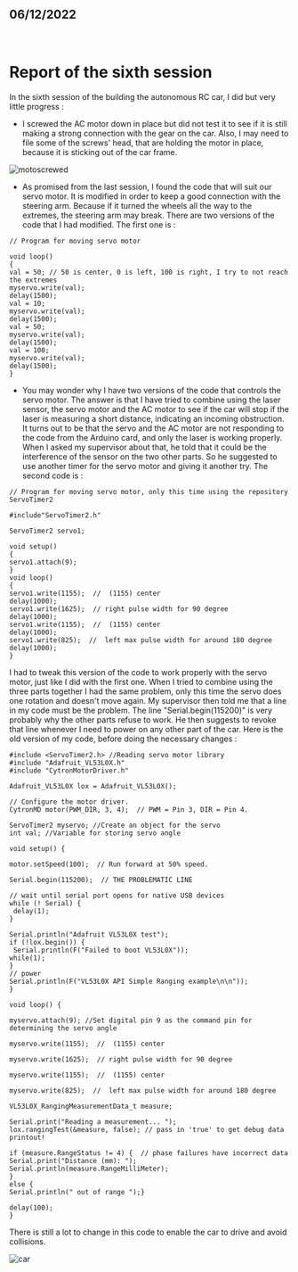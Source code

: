## 06/12/2022

<br />

# Report of the sixth session

In the sixth session of the building the autonomous RC car, I did but very little progress :

- I screwed the AC motor down in place but did not test it to see if it is still making a strong connection with the gear on the car.
Also, I may need to file some of the screws' head, that are holding the motor in place, because it is sticking out of the car frame.

![motoscrewed](https://user-images.githubusercontent.com/115218309/206027528-4e4c291b-1fce-40b4-8cf1-aef315636698.jpg)

- As promised from the last session, I found the code that will suit our servo motor. It is modified in order to keep a good connection with the steering arm. Because if it turned the wheels all the way to the extremes, the steering arm may break. There are two versions of the code that I had modified. The first one is :

`// Program for moving servo motor`<br />

`void loop()`<br />
`{`<br />
`val = 50; // 50 is center, 0 is left, 100 is right, I try to not reach the extremes`<br />
`myservo.write(val); `<br />
`delay(1500);`<br />
`val = 10; `<br />
`myservo.write(val); `<br />
`delay(1500);`<br />
`val = 50;`<br />
`myservo.write(val); `<br />
`delay(1500);`<br />
`val = 100;`<br />
`myservo.write(val); `<br />
`delay(1500);`<br />
`}`<br />

- You may wonder why I have two versions of the code that controls the servo motor. The answer is that I have tried to combine using the laser sensor, the servo motor and the AC motor to see if the car will stop if the laser is measuring a short distance, indicating an incoming obstruction. It turns out to be that the servo and the AC motor are not responding to the code from the Arduino card, and only the laser is working properly. When I asked my supervisor about that, he told that it could be the interference of the sensor on the two other parts. So he suggested to use another timer for the servo motor and giving it another try. The second code is :

`// Program for moving servo motor, only this time using the repository ServoTimer2`<br />

`#include"ServoTimer2.h"`<br />

`ServoTimer2 servo1;`<br />

`void setup() `<br />
`{`<br />
`servo1.attach(9);`<br />
`}`<br />
`void loop()`<br />
`{`<br />
`servo1.write(1155);  //  (1155) center`<br />
`delay(1000);`<br />
`servo1.write(1625);  // right pulse width for 90 degree`<br />
`delay(1000);`<br />
`servo1.write(1155);  //  (1155) center`<br />
`delay(1000);`<br />
`servo1.write(825);  //  left max pulse width for around 180 degree`<br />
`delay(1000);`<br />
`}`<br />

I had to tweak this version of the code to work properly with the servo motor, just like I did with the first one. When I tried to combine using the three parts together I had the same problem, only this time the servo does one rotation and doesn't move again. My supervisor then told me that a line in my code must be the problem. The line "Serial.begin(115200)" is very probably why the other parts refuse to work. He then suggests to revoke that line whenever I need to power on any other part of the car. Here is the old version of my code, before doing the necessary changes :

`#include <ServoTimer2.h> //Reading servo motor library`<br />
`#include "Adafruit_VL53L0X.h"`<br />
`#include "CytronMotorDriver.h"`<br />

`Adafruit_VL53L0X lox = Adafruit_VL53L0X();`<br />

`// Configure the motor driver.`<br />
`CytronMD motor(PWM_DIR, 3, 4);  // PWM = Pin 3, DIR = Pin 4.`<br />


`ServoTimer2 myservo; //Create an object for the servo`<br />
`int val; //Variable for storing servo angle`<br />


`void setup() {`<br />

  `motor.setSpeed(100);  // Run forward at 50% speed.`<br />


  `Serial.begin(115200);  // THE PROBLEMATIC LINE `<br />

  `// wait until serial port opens for native USB devices`<br />
  `while (! Serial) {`<br />
   ` delay(1);`<br />
  `}`<br />
  
  `Serial.println("Adafruit VL53L0X test");`<br />
  `if (!lox.begin()) {`<br />
   ` Serial.println(F("Failed to boot VL53L0X"));`<br />
    `while(1);`<br />
  `}`<br />
  `// power `<br />
  `Serial.println(F("VL53L0X API Simple Ranging example\n\n")); `<br />
`}`<br />

`void loop() {`<br />

  
  `myservo.attach(9); //Set digital pin 9 as the command pin for determining the servo angle`<br />

  `myservo.write(1155);  //  (1155) center `<br />

  `myservo.write(1625);  // right pulse width for 90 degree`<br />

  `myservo.write(1155);  //  (1155) center `<br />

  `myservo.write(825);  //  left max pulse width for around 180 degree`<br />
  
  `VL53L0X_RangingMeasurementData_t measure;`<br />
    
  `Serial.print("Reading a measurement... ");`<br />
  `lox.rangingTest(&measure, false); // pass in 'true' to get debug data printout!`<br />

  `if (measure.RangeStatus != 4) {  // phase failures have incorrect data`<br />
    `Serial.print("Distance (mm): ");`<br />
    `Serial.println(measure.RangeMilliMeter);`<br />
    `}`<br />
  `else {`<br />
    `Serial.println(" out of range ");}`<br />

    
  `delay(100);`<br />
`}`<br />

There is still a lot to change in this code to enable the car to drive and avoid collisions.

![car](https://user-images.githubusercontent.com/115218309/206027583-8baa60d8-5277-4e6e-b6d8-a6e3e57bfc02.jpg)
